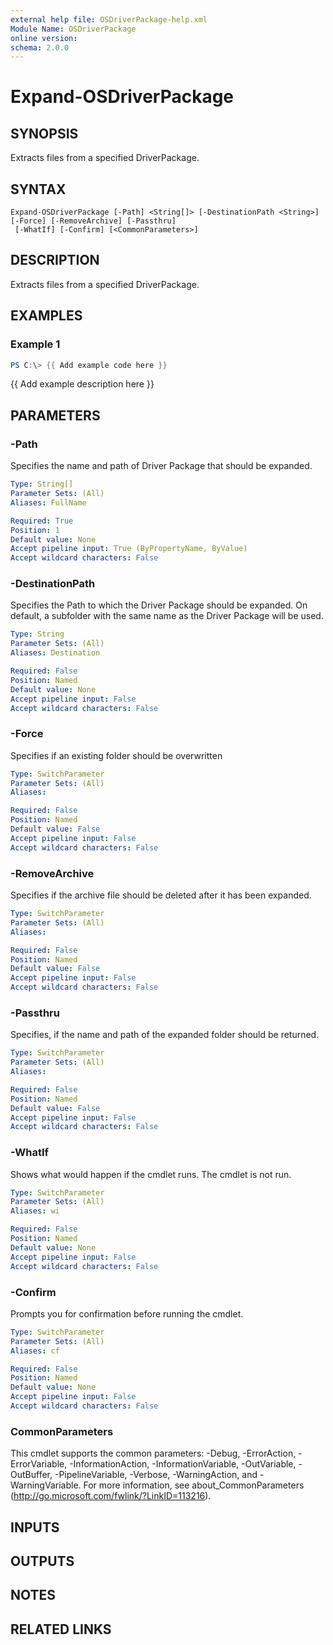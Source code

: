 ```yaml
---
external help file: OSDriverPackage-help.xml
Module Name: OSDriverPackage
online version:
schema: 2.0.0
---
```


# Expand-OSDriverPackage

## SYNOPSIS
Extracts files from a specified DriverPackage.

## SYNTAX

```
Expand-OSDriverPackage [-Path] <String[]> [-DestinationPath <String>] [-Force] [-RemoveArchive] [-Passthru]
 [-WhatIf] [-Confirm] [<CommonParameters>]
```

## DESCRIPTION
Extracts files from a specified DriverPackage.

## EXAMPLES

### Example 1
```powershell
PS C:\> {{ Add example code here }}
```

{{ Add example description here }}

## PARAMETERS

### -Path
Specifies the name and path of Driver Package that should be expanded.

```yaml
Type: String[]
Parameter Sets: (All)
Aliases: FullName

Required: True
Position: 1
Default value: None
Accept pipeline input: True (ByPropertyName, ByValue)
Accept wildcard characters: False
```

### -DestinationPath
Specifies the Path to which the Driver Package should be expanded.
On default, a subfolder with the same name as the Driver Package will be used.

```yaml
Type: String
Parameter Sets: (All)
Aliases: Destination

Required: False
Position: Named
Default value: None
Accept pipeline input: False
Accept wildcard characters: False
```

### -Force
Specifies if an existing folder should be overwritten

```yaml
Type: SwitchParameter
Parameter Sets: (All)
Aliases:

Required: False
Position: Named
Default value: False
Accept pipeline input: False
Accept wildcard characters: False
```

### -RemoveArchive
Specifies if the archive file should be deleted after it has been expanded.

```yaml
Type: SwitchParameter
Parameter Sets: (All)
Aliases:

Required: False
Position: Named
Default value: False
Accept pipeline input: False
Accept wildcard characters: False
```

### -Passthru
Specifies, if the name and path of the expanded folder should be returned.

```yaml
Type: SwitchParameter
Parameter Sets: (All)
Aliases:

Required: False
Position: Named
Default value: False
Accept pipeline input: False
Accept wildcard characters: False
```

### -WhatIf
Shows what would happen if the cmdlet runs.
The cmdlet is not run.

```yaml
Type: SwitchParameter
Parameter Sets: (All)
Aliases: wi

Required: False
Position: Named
Default value: None
Accept pipeline input: False
Accept wildcard characters: False
```

### -Confirm
Prompts you for confirmation before running the cmdlet.

```yaml
Type: SwitchParameter
Parameter Sets: (All)
Aliases: cf

Required: False
Position: Named
Default value: None
Accept pipeline input: False
Accept wildcard characters: False
```

### CommonParameters
This cmdlet supports the common parameters: -Debug, -ErrorAction, -ErrorVariable, -InformationAction, -InformationVariable, -OutVariable, -OutBuffer, -PipelineVariable, -Verbose, -WarningAction, and -WarningVariable.
For more information, see about_CommonParameters (http://go.microsoft.com/fwlink/?LinkID=113216).

## INPUTS

## OUTPUTS

## NOTES

## RELATED LINKS
